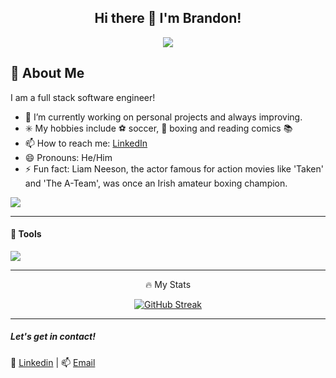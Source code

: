 
<div align='center'>







  <h2> Hi there 👋 I'm Brandon! </h2> 

![](https://i.imgur.com/AHyu5eM.gif)
  
</div>




## 🥊 About Me

I am a full stack software engineer!

- 🔭 I’m currently working on personal projects and always improving.
- ✳️ My hobbies include ⚽ soccer, 🥊 boxing and reading comics 📚
- 📫 How to reach me: <a href='https://www.linkedin.com/in/brandonhdzgtz/'>LinkedIn</a>
- 😄 Pronouns: He/Him
- ⚡ Fun fact: Liam Neeson, the actor famous for action movies like 'Taken' and 'The A-Team', was once an Irish amateur boxing champion.

![](https://media1.giphy.com/media/WJdNmeAxkpZIc/giphy.gif?cid=ecf05e47akb4zbr2ruvrvmsod2n4lj2djq9mw2b6vwk4fzgg&rid=giphy.gif&ct=g)

***
#### 🧰 Tools
<img src='https://i.imgur.com/XOYc8oF.gif' height={30} widht={30} />



***
<div align='center'>
🔥 My Stats

  
[![GitHub Streak](http://github-readme-streak-stats.herokuapp.com?user=brandonhernandez123&theme=navy-gear&date_format=M%20j%5B%2C%20Y%5D)](https://git.io/streak-stats)



</div>

***


##### Let's get in contact!

📱 [Linkedin](https://www.linkedin.com/in/brandonhdzgtz/) | 📫 [Email](brandoncinthia0621@gmail.com)
